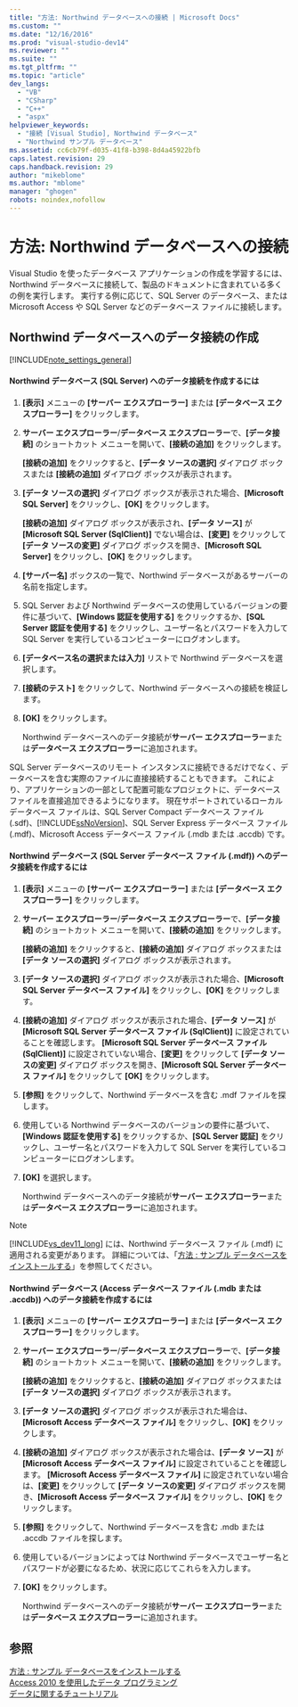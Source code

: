 ```yaml
---
title: "方法: Northwind データベースへの接続 | Microsoft Docs"
ms.custom: ""
ms.date: "12/16/2016"
ms.prod: "visual-studio-dev14"
ms.reviewer: ""
ms.suite: ""
ms.tgt_pltfrm: ""
ms.topic: "article"
dev_langs: 
  - "VB"
  - "CSharp"
  - "C++"
  - "aspx"
helpviewer_keywords: 
  - "接続 [Visual Studio], Northwind データベース"
  - "Northwind サンプル データベース"
ms.assetid: cc6cb79f-d035-41f8-b398-8d4a45922bfb
caps.latest.revision: 29
caps.handback.revision: 29
author: "mikeblome"
ms.author: "mblome"
manager: "ghogen"
robots: noindex,nofollow
---
```

# 方法: Northwind データベースへの接続
Visual Studio を使ったデータベース アプリケーションの作成を学習するには、Northwind データベースに接続して、製品のドキュメントに含まれている多くの例を実行します。  実行する例に応じて、SQL Server のデータベース、または Microsoft Access や SQL Server などのデータベース ファイルに接続します。  
  
## Northwind データベースへのデータ接続の作成  
 [!INCLUDE[note_settings_general](../data-tools/includes/note_settings_general_md.md)]  
  
#### Northwind データベース \(SQL Server\) へのデータ接続を作成するには  
  
1.  **\[表示\]** メニューの **\[サーバー エクスプローラー\]** または **\[データベース エクスプローラー\]** をクリックします。  
  
2.  **サーバー エクスプローラー**\/**データベース エクスプローラー**で、**\[データ接続\]** のショートカット メニューを開いて、**\[接続の追加\]** をクリックします。  
  
     **\[接続の追加\]** をクリックすると、**\[データ ソースの選択\]** ダイアログ ボックスまたは **\[接続の追加\]** ダイアログ ボックスが表示されます。  
  
3.  **\[データ ソースの選択\]** ダイアログ ボックスが表示された場合、**\[Microsoft SQL Server\]** をクリックし、**\[OK\]** をクリックします。  
  
     **\[接続の追加\]** ダイアログ ボックスが表示され、**\[データ ソース\]** が **\[Microsoft SQL Server \(SqlClient\)\]** でない場合は、**\[変更\]** をクリックして **\[データ ソースの変更\]** ダイアログ ボックスを開き、**\[Microsoft SQL Server\]** をクリックし、**\[OK\]** をクリックします。  
  
4.  **\[サーバー名\]** ボックスの一覧で、Northwind データベースがあるサーバーの名前を指定します。  
  
5.  SQL Server および Northwind データベースの使用しているバージョンの要件に基づいて、**\[Windows 認証を使用する\]** をクリックするか、**\[SQL Server 認証を使用する\]** をクリックし、ユーザー名とパスワードを入力して SQL Server を実行しているコンピューターにログオンします。  
  
6.  **\[データベース名の選択または入力\]** リストで Northwind データベースを選択します。  
  
7.  **\[接続のテスト\]** をクリックして、Northwind データベースへの接続を検証します。  
  
8.  **\[OK\]** をクリックします。  
  
     Northwind データベースへのデータ接続が**サーバー エクスプローラー**または**データベース エクスプローラー**に追加されます。  
  
 SQL Server データベースのリモート インスタンスに接続できるだけでなく、データベースを含む実際のファイルに直接接続することもできます。  これにより、アプリケーションの一部として配置可能なプロジェクトに、データベース ファイルを直接追加できるようになります。  現在サポートされているローカル データベース ファイルは、SQL Server Compact データベース ファイル \(.sdf\)、[!INCLUDE[ssNoVersion](../data-tools/includes/ssnoversion_md.md)]、SQL Server Express データベース ファイル \(.mdf\)、Microsoft Access データベース ファイル \(.mdb または .accdb\) です。  
  
#### Northwind データベース \(SQL Server データベース ファイル \(.mdf\)\) へのデータ接続を作成するには  
  
1.  **\[表示\]** メニューの **\[サーバー エクスプローラー\]** または **\[データベース エクスプローラー\]** をクリックします。  
  
2.  **サーバー エクスプローラー**\/**データベース エクスプローラー**で、**\[データ接続\]** のショートカット メニューを開いて、**\[接続の追加\]** をクリックします。  
  
     **\[接続の追加\]** をクリックすると、**\[接続の追加\]** ダイアログ ボックスまたは **\[データ ソースの選択\]** ダイアログ ボックスが表示されます。  
  
3.  **\[データ ソースの選択\]** ダイアログ ボックスが表示された場合、**\[Microsoft SQL Server データベース ファイル\]** をクリックし、**\[OK\]** をクリックします。  
  
4.  **\[接続の追加\]** ダイアログ ボックスが表示された場合、**\[データ ソース\]** が **\[Microsoft SQL Server データベース ファイル \(SqlClient\)\]** に設定されていることを確認します。  **\[Microsoft SQL Server データベース ファイル \(SqlClient\)\]** に設定されていない場合、**\[変更\]** をクリックして **\[データ ソースの変更\]** ダイアログ ボックスを開き、**\[Microsoft SQL Server データベース ファイル\]** をクリックして **\[OK\]** をクリックします。  
  
5.  **\[参照\]** をクリックして、Northwind データベースを含む .mdf ファイルを探します。  
  
6.  使用している Northwind データベースのバージョンの要件に基づいて、**\[Windows 認証を使用する\]** をクリックするか、**\[SQL Server 認証\]** をクリックし、ユーザー名とパスワードを入力して SQL Server を実行しているコンピューターにログオンします。  
  
7.  **\[OK\]** を選択します。  
  
     Northwind データベースへのデータ接続が**サーバー エクスプローラー**または**データベース エクスプローラー**に追加されます。  
  
> [!NOTE]
>  [!INCLUDE[vs_dev11_long](../data-tools/includes/vs_dev11_long_md.md)] には、Northwind データベース ファイル \(.mdf\) に適用される変更があります。  詳細については、「[方法 : サンプル データベースをインストールする](../data-tools/how-to-install-sample-databases.md)」を参照してください。  
  
#### Northwind データベース \(Access データベース ファイル \(.mdb または .accdb\)\) へのデータ接続を作成するには  
  
1.  **\[表示\]** メニューの **\[サーバー エクスプローラー\]** または **\[データベース エクスプローラー\]** をクリックします。  
  
2.  **サーバー エクスプローラー**\/**データベース エクスプローラー**で、**\[データ接続\]** のショートカット メニューを開いて、**\[接続の追加\]** をクリックします。  
  
     **\[接続の追加\]** をクリックすると、**\[接続の追加\]** ダイアログ ボックスまたは **\[データ ソースの選択\]** ダイアログ ボックスが表示されます。  
  
3.  **\[データ ソースの選択\]** ダイアログ ボックスが表示された場合は、**\[Microsoft Access データベース ファイル\]** をクリックし、**\[OK\]** をクリックします。  
  
4.  **\[接続の追加\]** ダイアログ ボックスが表示された場合は、**\[データ ソース\]** が **\[Microsoft Access データベース ファイル\]** に設定されていることを確認します。  **\[Microsoft Access データベース ファイル\]** に設定されていない場合は、**\[変更\]** をクリックして **\[データ ソースの変更\]** ダイアログ ボックスを開き、**\[Microsoft Access データベース ファイル\]** をクリックし、**\[OK\]** をクリックします。  
  
5.  **\[参照\]** をクリックして、Northwind データベースを含む .mdb または .accdb ファイルを探します。  
  
6.  使用しているバージョンによっては Northwind データベースでユーザー名とパスワードが必要になるため、状況に応じてこれらを入力します。  
  
7.  **\[OK\]** をクリックします。  
  
     Northwind データベースへのデータ接続が**サーバー エクスプローラー**または**データベース エクスプローラー**に追加されます。  
  
## 参照  
 [方法 : サンプル データベースをインストールする](../data-tools/how-to-install-sample-databases.md)   
 [Access 2010 を使用したデータ プログラミング](http://msdn.microsoft.com/library/office/ff965871.aspx)   
 [データに関するチュートリアル](../Topic/Data%20Walkthroughs.md)
